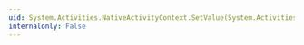 ```yaml
---
uid: System.Activities.NativeActivityContext.SetValue(System.Activities.Variable,System.Object)
internalonly: False
---
```

